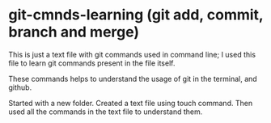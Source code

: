 # git-cmnds-learning (git add, commit, branch and merge)

This is just a text file with git commands used in command line; I used this file to learn git commands present in the file itself.

These commands helps to understand the usage of git in the terminal, and github.

Started with a new folder.
Created a text file using touch command.
Then used all the commands in the text file to understand them.

